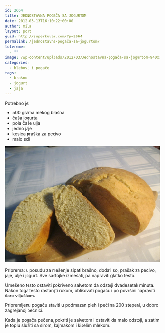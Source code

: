 ```yaml
---
id: 2664
title: JEDNOSTAVNA POGAČA SA JOGURTOM
date: 2012-03-13T16:10:22+00:00
author: mila
layout: post
guid: http://superkuvar.com/?p=2664
permalink: /jednostavna-pogača-sa-jogurtom/
totvreme:
  - ""
image: /wp-content/uploads/2012/03/Jednostavna-pogača-sa-jogurtom-940x198.jpg
categories:
  - hlebovi i pogače
tags:
  - brašno
  - jogurt
  - jaja
---
```

Potrebno je:

  * 500 grama mekog brašna
  * čaša jogurta
  * pola čaše ulja
  * jedno jaje
  * kesica praška za pecivo
  * malo soli

![Jednostavna pogača sa jogurtom](/wp-content/uploads/2012/03/Jednostavna-pogača-sa-jogurtom-1024x768.jpg) 

Priprema: u posudu za mešenje sipati brašno, dodati so, prašak za pecivo, jaje, ulje i jogurt. Sve sastojke izmešati, pa napraviti glatko testo.

Umešeno testo ostaviti pokriveno salvetom da odstoji dvadesetak minuta. Nakon toga testo rastanjiti rukom, oblikovati pogaču i po površini napraviti šare viljuškom.

Pripremljenu pogaču staviti u podmazan pleh i peći na 200 stepeni, u dobro zagrejanoj pećnici.

Kada je pogača pečena, pokriti je salvetom i ostaviti da malo odstoji, a zatim je toplu služiti sa sirom, kajmakom i kiselim mlekom.